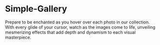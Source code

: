 # Simple-Gallery
Prepare to be enchanted as you hover over each photo in our collection. With every glide of your cursor, watch as the images come to life, unveiling mesmerizing effects that add depth and dynamism to each visual masterpiece.
